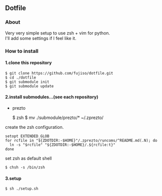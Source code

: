 ## Dotfile

### About
Very very simple setup to use zsh + vim for python.  
I'll add some settings if I feel like it.  


### How to install
#### 1.clone this repository
    $ git clone https://github.com/fujiso/dotfile.git
    $ cd ./dotfile
    $ git submodule init
    $ git submodule update

#### 2.install submodules...(see each repository) 
* prezto 
 
    $ zsh
    $ mv ./submodule/prezto/* ~/.zprezto/

create the zsh configuration.  
    
    setopt EXTENDED_GLOB
    for rcfile in "${ZDOTDIR:-$HOME}"/.zprezto/runcoms/^README.md(.N); do
      ln -s "$rcfile" "${ZDOTDIR:-$HOME}/.${rcfile:t}"
    done
    
set zsh as default shell  

    $ chsh -s /bin/zsh

#### 3.setup  

    $ sh ./setup.sh
 
